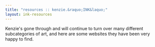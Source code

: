 ```yaml
---
title: "resources :: kenzie.&raquo;INK&laquo;"
layout: ink-resources
---
```

<p>Kenzie's gone through and will continue to turn over many different subcategories of art, and here are some websites they have been very happy to find.</p>